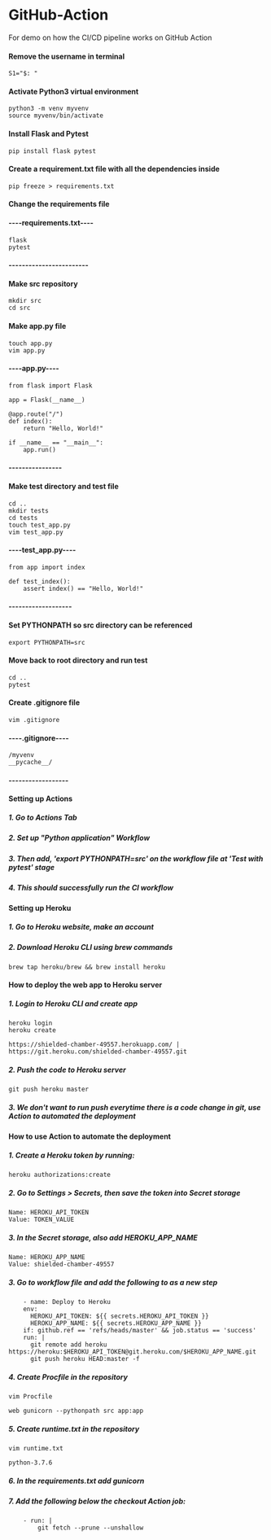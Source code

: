 # GitHub-Action
For demo on how the CI/CD pipeline works on GitHub Action

#### Remove the username in terminal
```
S1="$: "
```
#### Activate Python3 virtual environment
```
python3 -m venv myvenv
source myvenv/bin/activate
```
#### Install Flask and Pytest
```
pip install flask pytest
```
#### Create a requirement.txt file with all the dependencies inside
```
pip freeze > requirements.txt
```
#### Change the requirements file
#### ----requirements.txt---- ####
```
flask
pytest
```
#### ------------------------ ####

#### Make src repository
```
mkdir src
cd src
```
#### Make app.py file
```
touch app.py
vim app.py
```
#### ----app.py---- ####
```
from flask import Flask

app = Flask(__name__)

@app.route("/")
def index():
    return "Hello, World!"

if __name__ == "__main__":
    app.run()
```
#### ---------------- ####

#### Make test directory and test file
```
cd ..
mkdir tests
cd tests
touch test_app.py
vim test_app.py
```
#### ----test_app.py---- ####
```
from app import index

def test_index():
    assert index() == "Hello, World!"
```
#### ------------------- ####

#### Set PYTHONPATH so src directory can be referenced
```
export PYTHONPATH=src
```
#### Move back to root directory and run test
```
cd ..
pytest
```
#### Create .gitignore file
```
vim .gitignore
```
#### ----.gitignore---- ####
```
/myvenv
__pycache__/
```
#### ------------------ ####

#### Setting up Actions

##### 1. Go to Actions Tab
##### 2. Set up "Python application" Workflow
##### 3. Then add, 'export PYTHONPATH=src' on the workflow file at 'Test with pytest' stage
##### 4. This should successfully run the CI workflow

#### Setting up Heroku

##### 1. Go to Heroku website, make an account
##### 2. Download Heroku CLI using brew commands
```
brew tap heroku/brew && brew install heroku
```

#### How to deploy the web app to Heroku server
##### 1. Login to Heroku CLI and create app
```
heroku login
heroku create
```
```
https://shielded-chamber-49557.herokuapp.com/ | https://git.heroku.com/shielded-chamber-49557.git
```
##### 2. Push the code to Heroku server
```
git push heroku master
```
##### 3. We don't want to run push everytime there is a code change in git, use Action to automated the deployment

#### How to use Action to automate the deployment

##### 1. Create a Heroku token by running:
```
heroku authorizations:create
```
##### 2. Go to Settings > Secrets, then save the token into Secret storage
```
Name: HEROKU_API_TOKEN
Value: TOKEN_VALUE
```
##### 3. In the Secret storage, also add HEROKU_APP_NAME
```
Name: HEROKU_APP_NAME
Value: shielded-chamber-49557
```
##### 3. Go to workflow file and add the following to as a new step
```
    - name: Deploy to Heroku
    env:
      HEROKU_API_TOKEN: ${{ secrets.HEROKU_API_TOKEN }}
      HEROKU_APP_NAME: ${{ secrets.HEROKU_APP_NAME }}
    if: github.ref == 'refs/heads/master' && job.status == 'success'
    run: |
      git remote add heroku https://heroku:$HEROKU_API_TOKEN@git.heroku.com/$HEROKU_APP_NAME.git
      git push heroku HEAD:master -f
``` 
##### 4. Create Procfile in the repository
```
vim Procfile
```

```
web gunicorn --pythonpath src app:app
```
##### 5. Create runtime.txt in the repository
```
vim runtime.txt
```

```
python-3.7.6
```
##### 6. In the requirements.txt add gunicorn
##### 7. Add the following below the checkout Action job:
```
    - run: |
        git fetch --prune --unshallow
```
